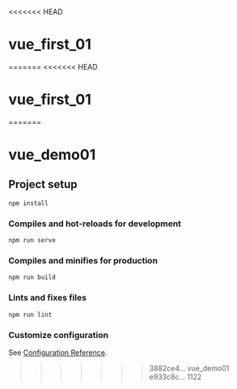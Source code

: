 <<<<<<< HEAD
# vue_first_01
=======
<<<<<<< HEAD
# vue_first_01
=======
# vue_demo01

## Project setup
```
npm install
```

### Compiles and hot-reloads for development
```
npm run serve
```

### Compiles and minifies for production
```
npm run build
```

### Lints and fixes files
```
npm run lint
```

### Customize configuration
See [Configuration Reference](https://cli.vuejs.org/config/).
>>>>>>> 3882ce4... vue_demo01
>>>>>>> e933c8c... 1122
